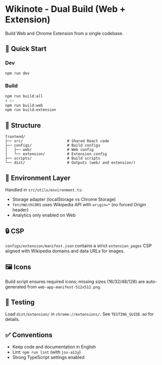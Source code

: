 # Wikinote - Dual Build (Web + Extension)

Build Web and Chrome Extension from a single codebase.

## 🚀 Quick Start

### Dev
```bash
npm run dev
```

### Build
```bash
npm run build:all
# or
npm run build:web
npm run build:extension
```

## 📁 Structure

```
frontend/
├── src/                    # Shared React code
├── configs/                # Build configs
│   ├── web/                # Web config
│   └── extension/          # Extension config
├── scripts/                # Build scripts
└── dist/                   # Outputs (web/ and extension/)
```

## 🔄 Environment Layer

Handled in `src/utils/environment.ts`:
- Storage adapter (localStorage vs Chrome Storage)
- `fetchWithCORS` uses Wikipedia API with `origin=*` (no forced Origin header)
- Analytics only enabled on Web

## 🔒 CSP

`configs/extension/manifest.json` contains a strict `extension_pages` CSP aligned with Wikipedia domains and data URLs for images.

## 🖼️ Icons

Build script ensures required icons; missing sizes (16/32/48/128) are auto-generated from `web-app-manifest-512x512.png`.

## 🧪 Testing

Load `dist/extension/` in `chrome://extensions/`. See `TESTING_GUIDE.md` for details.

## ✅ Conventions

- Keep code and documentation in English
- Lint: `npm run lint` (with `jsx-a11y`)
- Strong TypeScript settings enabled
